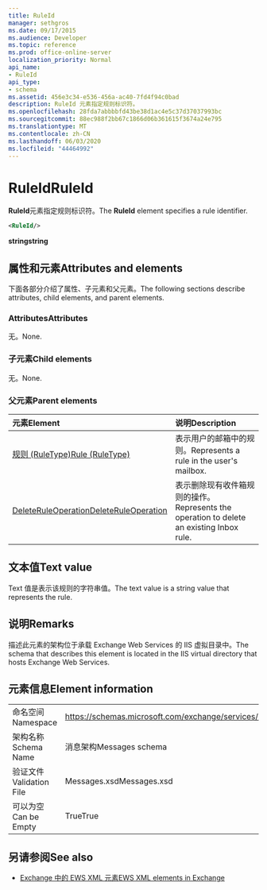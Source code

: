 ```yaml
---
title: RuleId
manager: sethgros
ms.date: 09/17/2015
ms.audience: Developer
ms.topic: reference
ms.prod: office-online-server
localization_priority: Normal
api_name:
- RuleId
api_type:
- schema
ms.assetid: 456e3c34-e536-456a-ac40-7fd4f94c0bad
description: RuleId 元素指定规则标识符。
ms.openlocfilehash: 28fda7abbbbfd43be38d1ac4e5c37d37037993bc
ms.sourcegitcommit: 88ec988f2bb67c1866d06b361615f3674a24e795
ms.translationtype: MT
ms.contentlocale: zh-CN
ms.lasthandoff: 06/03/2020
ms.locfileid: "44464992"
---
```

# <a name="ruleid"></a><span data-ttu-id="a44eb-103">RuleId</span><span class="sxs-lookup"><span data-stu-id="a44eb-103">RuleId</span></span>

<span data-ttu-id="a44eb-104">**RuleId**元素指定规则标识符。</span><span class="sxs-lookup"><span data-stu-id="a44eb-104">The **RuleId** element specifies a rule identifier.</span></span> 
  
```XML
<RuleId/>
```

 <span data-ttu-id="a44eb-105">**string**</span><span class="sxs-lookup"><span data-stu-id="a44eb-105">**string**</span></span>
## <a name="attributes-and-elements"></a><span data-ttu-id="a44eb-106">属性和元素</span><span class="sxs-lookup"><span data-stu-id="a44eb-106">Attributes and elements</span></span>

<span data-ttu-id="a44eb-107">下面各部分介绍了属性、子元素和父元素。</span><span class="sxs-lookup"><span data-stu-id="a44eb-107">The following sections describe attributes, child elements, and parent elements.</span></span>
  
### <a name="attributes"></a><span data-ttu-id="a44eb-108">Attributes</span><span class="sxs-lookup"><span data-stu-id="a44eb-108">Attributes</span></span>

<span data-ttu-id="a44eb-109">无。</span><span class="sxs-lookup"><span data-stu-id="a44eb-109">None.</span></span>
  
### <a name="child-elements"></a><span data-ttu-id="a44eb-110">子元素</span><span class="sxs-lookup"><span data-stu-id="a44eb-110">Child elements</span></span>

<span data-ttu-id="a44eb-111">无。</span><span class="sxs-lookup"><span data-stu-id="a44eb-111">None.</span></span>
  
### <a name="parent-elements"></a><span data-ttu-id="a44eb-112">父元素</span><span class="sxs-lookup"><span data-stu-id="a44eb-112">Parent elements</span></span>

|<span data-ttu-id="a44eb-113">**元素**</span><span class="sxs-lookup"><span data-stu-id="a44eb-113">**Element**</span></span>|<span data-ttu-id="a44eb-114">**说明**</span><span class="sxs-lookup"><span data-stu-id="a44eb-114">**Description**</span></span>|
|:-----|:-----|
|[<span data-ttu-id="a44eb-115">规则 (RuleType)</span><span class="sxs-lookup"><span data-stu-id="a44eb-115">Rule (RuleType)</span></span>](rule-ruletype.md) <br/> |<span data-ttu-id="a44eb-116">表示用户的邮箱中的规则。</span><span class="sxs-lookup"><span data-stu-id="a44eb-116">Represents a rule in the user's mailbox.</span></span>  <br/> |
|[<span data-ttu-id="a44eb-117">DeleteRuleOperation</span><span class="sxs-lookup"><span data-stu-id="a44eb-117">DeleteRuleOperation</span></span>](deleteruleoperation.md) <br/> |<span data-ttu-id="a44eb-118">表示删除现有收件箱规则的操作。</span><span class="sxs-lookup"><span data-stu-id="a44eb-118">Represents the operation to delete an existing Inbox rule.</span></span>  <br/> |
   
## <a name="text-value"></a><span data-ttu-id="a44eb-119">文本值</span><span class="sxs-lookup"><span data-stu-id="a44eb-119">Text value</span></span>

<span data-ttu-id="a44eb-120">Text 值是表示该规则的字符串值。</span><span class="sxs-lookup"><span data-stu-id="a44eb-120">The text value is a string value that represents the rule.</span></span>
  
## <a name="remarks"></a><span data-ttu-id="a44eb-121">说明</span><span class="sxs-lookup"><span data-stu-id="a44eb-121">Remarks</span></span>

<span data-ttu-id="a44eb-122">描述此元素的架构位于承载 Exchange Web Services 的 IIS 虚拟目录中。</span><span class="sxs-lookup"><span data-stu-id="a44eb-122">The schema that describes this element is located in the IIS virtual directory that hosts Exchange Web Services.</span></span>
  
## <a name="element-information"></a><span data-ttu-id="a44eb-123">元素信息</span><span class="sxs-lookup"><span data-stu-id="a44eb-123">Element information</span></span>

|||
|:-----|:-----|
|<span data-ttu-id="a44eb-124">命名空间</span><span class="sxs-lookup"><span data-stu-id="a44eb-124">Namespace</span></span>  <br/> |https://schemas.microsoft.com/exchange/services/2006/messages  <br/> |
|<span data-ttu-id="a44eb-125">架构名称</span><span class="sxs-lookup"><span data-stu-id="a44eb-125">Schema Name</span></span>  <br/> |<span data-ttu-id="a44eb-126">消息架构</span><span class="sxs-lookup"><span data-stu-id="a44eb-126">Messages schema</span></span>  <br/> |
|<span data-ttu-id="a44eb-127">验证文件</span><span class="sxs-lookup"><span data-stu-id="a44eb-127">Validation File</span></span>  <br/> |<span data-ttu-id="a44eb-128">Messages.xsd</span><span class="sxs-lookup"><span data-stu-id="a44eb-128">Messages.xsd</span></span>  <br/> |
|<span data-ttu-id="a44eb-129">可以为空</span><span class="sxs-lookup"><span data-stu-id="a44eb-129">Can be Empty</span></span>  <br/> |<span data-ttu-id="a44eb-130">True</span><span class="sxs-lookup"><span data-stu-id="a44eb-130">True</span></span>  <br/> |
   
## <a name="see-also"></a><span data-ttu-id="a44eb-131">另请参阅</span><span class="sxs-lookup"><span data-stu-id="a44eb-131">See also</span></span>



- [<span data-ttu-id="a44eb-132">Exchange 中的 EWS XML 元素</span><span class="sxs-lookup"><span data-stu-id="a44eb-132">EWS XML elements in Exchange</span></span>](ews-xml-elements-in-exchange.md)

